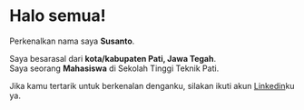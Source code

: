 # Halo semua! 

Perkenalkan nama saya **Susanto**.

Saya besarasal dari **kota/kabupaten Pati, Jawa Tegah**.\
Saya seorang **Mahasiswa** di Sekolah Tinggi Teknik Pati.

Jika kamu tertarik untuk berkenalan denganku, silakan ikuti akun [Linkedin](https://www.linkedin.com/in/susanto-sus-24b572223/)ku ya.

